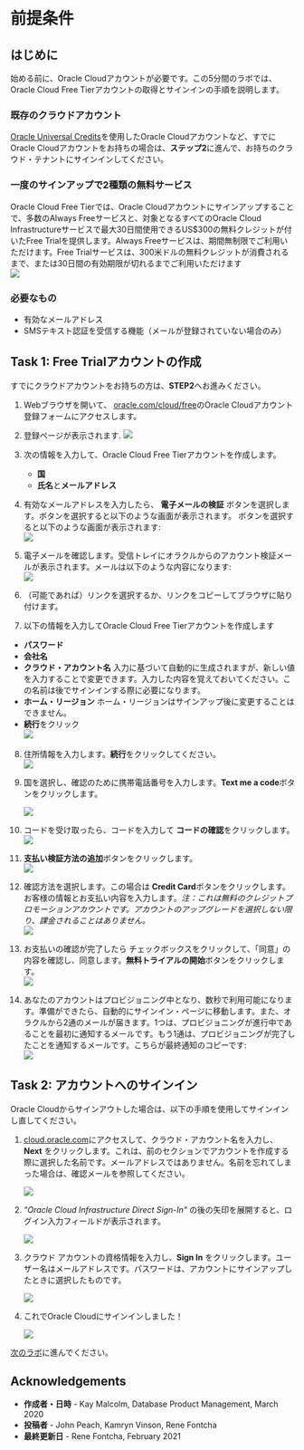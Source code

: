 # 前提条件

## はじめに

始める前に、Oracle Cloudアカウントが必要です。この5分間のラボでは、Oracle Cloud Free Tierアカウントの取得とサインインの手順を説明します。

### 既存のクラウドアカウント

 [Oracle Universal Credits](https://docs.oracle.com/en/cloud/get-started/subscriptions-cloud/csgsg/universal-credits.html)を使用したOracle Cloudアカウントなど、すでにOracle Cloudアカウントをお持ちの場合は、**ステップ2**に進んで、お持ちのクラウド・テナントにサインインしてください。

### 一度のサインアップで2種類の無料サービス

Oracle Cloud Free Tierでは、Oracle Cloudアカウントにサインアップすることで、多数のAlways Freeサービスと、対象となるすべてのOracle Cloud Infrastructureサービスで最大30日間使用できるUS$300の無料クレジットが付いたFree Trialを提供します。Always Freeサービスは、期間無制限でご利用いただけます。Free Trialサービスは、300米ドルの無料クレジットが消費されるまで、または30日間の有効期限が切れるまでご利用いただけます<br>
![](images/ja-jp-freetrial.png " ")

### 必要なもの

* 有効なメールアドレス
* SMSテキスト認証を受信する機能（メールが登録されていない場合のみ）

## Task 1: Free Trialアカウントの作成

すでにクラウドアカウントをお持ちの方は、**STEP2**へお進みください。

1. Webブラウザを開いて、 [oracle.com/cloud/free](https://signup.cloud.oracle.com)のOracle Cloudアカウント登録フォームにアクセスします。
2.  登録ページが表示されます.
       ![](images/ja-jp-cloud-infrastructure.png " ")
3.  次の情報を入力して、Oracle Cloud Free Tierアカウントを作成します。
    *  **国**
    * **氏名**と**メールアドレス**

4. 有効なメールアドレスを入力したら、 **電子メールの検証** ボタンを選択します。ボタンを選択すると以下のような画面が表示されます。
    ボタンを選択すると以下のような画面が表示されます:<br>
       ![](images/ja-jp-verify-email.png " ")

5. 電子メールを確認します。受信トレイにオラクルからのアカウント検証メールが表示されます。メールは以下のような内容になります:<br>
       ![](images/ja-jp-verification-mail.png " ")

6. （可能であれば）リンクを選択するか、リンクをコピーしてブラウザに貼り付けます。

7. 以下の情報を入力してOracle Cloud Free Tierアカウントを作成します
* **パスワード**
*  **会社名**
*  **クラウド・アカウント名** 入力に基づいて自動的に生成されますが、新しい値を入力することで変更できます。入力した内容を覚えておいてください。この名前は後でサインインする際に必要になります。
* **ホーム・リージョン**  ホーム・リージョンはサインアップ後に変更することはできません。
* **続行**をクリック<br>
       ![](images/ja-jp-account-info.png " ")


8.  住所情報を入力します。**続行**をクリックしてください。<br>
          ![](images/ja-jp-free-tier-address.png " ")

9.  国を選択し、確認のために携帯電話番号を入力します。**Text me a code**ボタンをクリックします。<br>

       ![](images/ja-jp-free-tier-address-2.png " ")

10. コードを受け取ったら、コードを入力して **コードの確認**をクリックします。<br>
       ![](images/ja-jp-free-tier-address-4.png " ")

11. **支払い検証方法の追加**ボタンをクリックします。<br>
       ![](images/ja-jp-free-tier-payment-1.png " ")  

12.  確認方法を選択します。この場合は **Credit Card**ボタンをクリックします。お客様の情報とお支払い内容を入力します。*注：これは無料のクレジットプロモーションアカウントです。アカウントのアップグレードを選択しない限り、課金されることはありません。*<br>
       ![](images/ja-jp-free-tier-payment-2.png " ")

13. お支払いの確認が完了したら チェックボックスをクリックして、「同意」の内容を確認し、同意します。**無料トライアルの開始**ボタンをクリックします。<br>
       ![](images/ja-jp-free-tier-agreement.png " ")

14. あなたのアカウントはプロビジョニング中となり、数秒で利用可能になります。準備ができたら、自動的にサインイン・ページに移動します。また、オラクルから2通のメールが届きます。1つは、プロビジョニングが進行中であることを最初に通知するメールです。もう1通は、プロビジョニングが完了したことを通知するメールです。こちらが最終通知のコピーです:<br>
       ![](images/account-provisioned.png " ")

## Task 2: アカウントへのサインイン

Oracle Cloudからサインアウトした場合は、以下の手順を使用してサインインし直してください。

1. [cloud.oracle.com](https://cloud.oracle.com)にアクセスして、クラウド・アカウント名を入力し、**Next** をクリックします。これは、前のセクションでアカウントを作成する際に選択した名前です。メールアドレスではありません。名前を忘れてしまった場合は、確認メールを参照してください。

    ![](images/ja-jp-cloud-oracle.png " ")

2. *"Oracle Cloud Infrastructure Direct Sign-In"* の後の矢印を展開すると、ログイン入力フィールドが表示されます。

    ![](images/cloud-login-tenant.png " ")

3. クラウド アカウントの資格情報を入力し、**Sign In** をクリックします。ユーザー名はメールアドレスです。パスワードは、アカウントにサインアップしたときに選択したものです。

    ![](images/oci-signin.png " ")

4. これでOracle Cloudにサインインしました！

    ![](images/ja-jp-oci-console-home-page.png " ")

[次のラボ](#next)に進んでください。


## **Acknowledgements**

- **作成者・日時** - Kay Malcolm, Database Product Management, March 2020
- **投稿者** - John Peach, Kamryn Vinson, Rene Fontcha
- **最終更新日** - Rene Fontcha, February 2021
